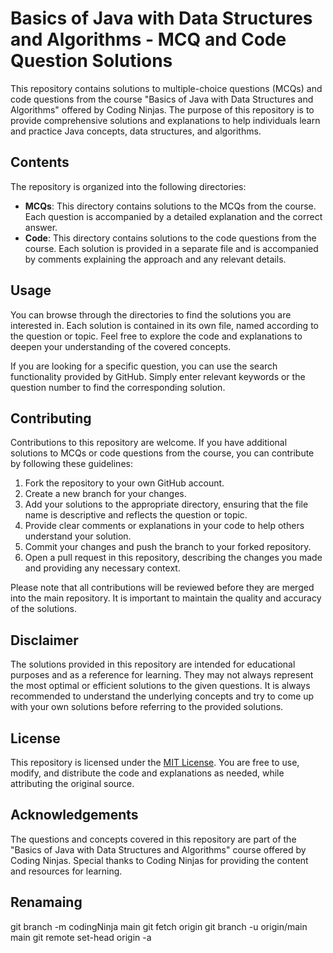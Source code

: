 # Basics of Java with Data Structures and Algorithms - MCQ and Code Question Solutions

This repository contains solutions to multiple-choice questions (MCQs) and code questions from the course "Basics of Java with Data Structures and Algorithms" offered by Coding Ninjas. The purpose of this repository is to provide comprehensive solutions and explanations to help individuals learn and practice Java concepts, data structures, and algorithms.

## Contents

The repository is organized into the following directories:

- **MCQs**: This directory contains solutions to the MCQs from the course. Each question is accompanied by a detailed explanation and the correct answer.
- **Code**: This directory contains solutions to the code questions from the course. Each solution is provided in a separate file and is accompanied by comments explaining the approach and any relevant details.

## Usage

You can browse through the directories to find the solutions you are interested in. Each solution is contained in its own file, named according to the question or topic. Feel free to explore the code and explanations to deepen your understanding of the covered concepts.

If you are looking for a specific question, you can use the search functionality provided by GitHub. Simply enter relevant keywords or the question number to find the corresponding solution.

## Contributing

Contributions to this repository are welcome. If you have additional solutions to MCQs or code questions from the course, you can contribute by following these guidelines:

1. Fork the repository to your own GitHub account.
2. Create a new branch for your changes.
3. Add your solutions to the appropriate directory, ensuring that the file name is descriptive and reflects the question or topic.
4. Provide clear comments or explanations in your code to help others understand your solution.
5. Commit your changes and push the branch to your forked repository.
6. Open a pull request in this repository, describing the changes you made and providing any necessary context.

Please note that all contributions will be reviewed before they are merged into the main repository. It is important to maintain the quality and accuracy of the solutions.

## Disclaimer

The solutions provided in this repository are intended for educational purposes and as a reference for learning. They may not always represent the most optimal or efficient solutions to the given questions. It is always recommended to understand the underlying concepts and try to come up with your own solutions before referring to the provided solutions.

## License

This repository is licensed under the [MIT License](LICENSE). You are free to use, modify, and distribute the code and explanations as needed, while attributing the original source.

## Acknowledgements

The questions and concepts covered in this repository are part of the "Basics of Java with Data Structures and Algorithms" course offered by Coding Ninjas. Special thanks to Coding Ninjas for providing the content and resources for learning.

## Renamaing

git branch -m codingNinja main
git fetch origin
git branch -u origin/main main
git remote set-head origin -a
